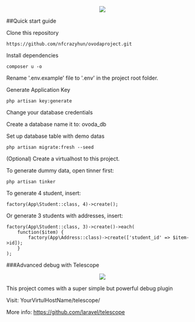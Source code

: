 <p align="center"><img src="https://laravel.com/assets/img/components/logo-laravel.svg"></p>

##Quick start guide

Clone this repository

```
https://github.com/nfcrazyhun/ovodaproject.git
```

Install dependencies
```
composer u -o
```

Rename '.env.example' file to '.env' in the project root folder.

Generate Application Key
```
php artisan key:generate
```

Change your database credentials

Create a database name it to: ovoda_db

Set up database table with demo datas
```
php artisan migrate:fresh --seed
```

(Optional) Create a virtualhost to this project.

To generate dummy data, open tinner first:
```
php artisan tinker
```
To generate 4 student, insert:
```
factory(App\Student::class, 4)->create();
```

Or generate 3 students with addresses, insert:
```
factory(App\Student::class, 3)->create()->each(
    function($item) {
        factory(App\Address::class)->create(['student_id' => $item->id]);
    }
);
```


###Advanced debug with Telescope

<p align="center"><img src="https://res.cloudinary.com/dtfbvvkyp/image/upload/v1539108489/telescope-logo.svg"></p>

This project comes with a super simple but powerful debug plugin

Visit: YourVirtulHostName/telescope/

More info: https://github.com/laravel/telescope